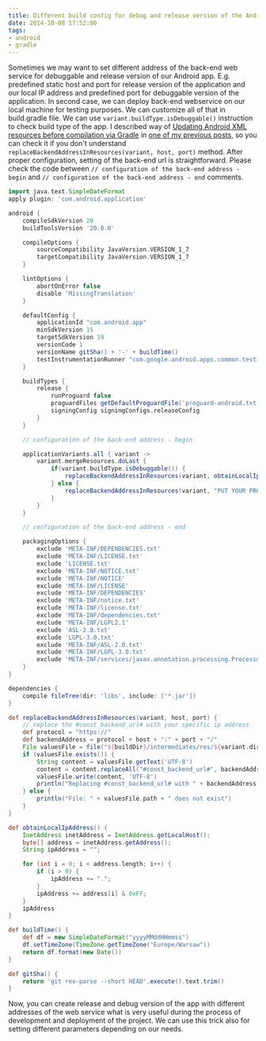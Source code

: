 ```yaml
---
title: Different build config for debug and release version of the Android app
date: 2014-10-08 17:52:00
tags:
- android
- gradle
---
```


Sometimes we may want to set different address of the back-end web service for debuggable and release version of our Android app. E.g. predefined static host and port for release version of the application and our local IP address and predefined port for debuggable version of the application. In second case, we can deploy back-end webservice on our local machine for testing purposes. We can customize all of that in build.gradle file. We can use `variant.buildType.isDebuggable()` instruction to check build type of the app. I described way of [Updating Android XML resources before compilation via Gradle](http://blog.wittchen.biz.pl/updating-android-xml-resources-dynamically-before-compilation-via-gradle/) in [one of my previous posts](http://blog.wittchen.biz.pl/updating-android-xml-resources-dynamically-before-compilation-via-gradle/), so you can check it if you don't understand `replaceBackendAddressInResources(variant, host, port)` method. After proper configuration, setting of the back-end url is straightforward. Please check the code between `// configuration of the back-end address - begin` and `// configuration of the back-end address - end` comments. 

```gradle
import java.text.SimpleDateFormat
apply plugin: 'com.android.application'

android {
    compileSdkVersion 20
    buildToolsVersion '20.0.0'

    compileOptions {
        sourceCompatibility JavaVersion.VERSION_1_7
        targetCompatibility JavaVersion.VERSION_1_7
    }

    lintOptions {
        abortOnError false
        disable 'MissingTranslation'
    }

    defaultConfig {
        applicationId "com.android.app"
        minSdkVersion 15
        targetSdkVersion 19
        versionCode 1
        versionName gitSha() + '-' + buildTime()
        testInstrumentationRunner "com.google.android.apps.common.testing.testrunner.GoogleInstrumentationTestRunner"
    }

    buildTypes {
        release {
            runProguard false
            proguardFiles getDefaultProguardFile('proguard-android.txt'), 'proguard-rules.pro'
            signingConfig signingConfigs.releaseConfig
        }
    }

    // configuration of the back-end address - begin

    applicationVariants.all { variant ->
        variant.mergeResources.doLast {
            if(variant.buildType.isDebuggable()) {
                replaceBackendAddressInResources(variant, obtainLocalIpAddress(), "8443")
            } else {
                replaceBackendAddressInResources(variant, "PUT YOUR PRODUCTION SERVER ADRESS HERE", "PRODUCTION PORT")
            }
        }
    }

    // configuration of the back-end address - end

    packagingOptions {
        exclude 'META-INF/DEPENDENCIES.txt'
        exclude 'META-INF/LICENSE.txt'
        exclude 'LICENSE.txt'
        exclude 'META-INF/NOTICE.txt'
        exclude 'META-INF/NOTICE'
        exclude 'META-INF/LICENSE'
        exclude 'META-INF/DEPENDENCIES'
        exclude 'META-INF/notice.txt'
        exclude 'META-INF/license.txt'
        exclude 'META-INF/dependencies.txt'
        exclude 'META-INF/LGPL2.1'
        exclude 'ASL-2.0.txt'
        exclude 'LGPL-3.0.txt'
        exclude 'META-INF/ASL-2.0.txt'
        exclude 'META-INF/LGPL-3.0.txt'
        exclude 'META-INF/services/javax.annotation.processing.Processor'
    }
}

dependencies {
    compile fileTree(dir: 'libs', include: ['*.jar'])
}

def replaceBackendAddressInResources(variant, host, port) {
    // replace the #const_backend_url# with your specific ip address
    def protocol = "https://"
    def backendAddress = protocol + host + ":" + port + "/"
    File valuesFile = file("${buildDir}/intermediates/res/${variant.dirName}/values/values.xml")
    if (valuesFile.exists()) {
        String content = valuesFile.getText('UTF-8')
        content = content.replaceAll("#const_backend_url#", backendAddress)
        valuesFile.write(content, 'UTF-8')
        println("Replacing #const_backend_url# with " + backendAddress + " in file: " + valuesFile.name)
    } else {
        println("File: " + valuesFile.path + " does not exist")
    }
}

def obtainLocalIpAddress() {
    InetAddress inetAddress = InetAddress.getLocalHost();
    byte[] address = inetAddress.getAddress();
    String ipAddress = "";

    for (int i = 0; i < address.length; i++) {
        if (i > 0) {
            ipAddress += ".";
        }
        ipAddress += address[i] & 0xFF;
    }
    ipAddress
}

def buildTime() {
    def df = new SimpleDateFormat("yyyyMMddHHmmss")
    df.setTimeZone(TimeZone.getTimeZone("Europe/Warsaw"))
    return df.format(new Date())
}

def gitSha() {
    return 'git rev-parse --short HEAD'.execute().text.trim()
}
```

Now, you can create release and debug version of the app with different addresses of the web service what is very useful during the process of development and deployment of the project. We can use this trick also for setting different parameters depending on our needs.
